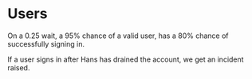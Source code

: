 # Users

On a 0.25 wait, a 95% chance of a valid user, has a 80% chance of successfully signing in.

If a user signs in after Hans has drained the account, we get an incident raised.